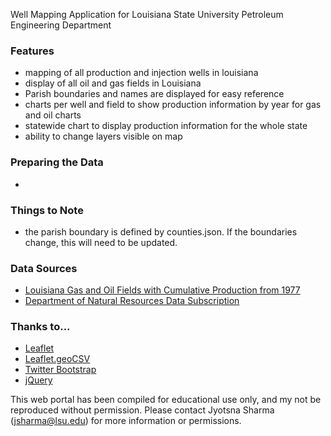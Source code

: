Well Mapping Application
for Louisiana State University Petroleum Engineering Department

### Features
* mapping of all production and injection wells in louisiana
* display of all oil and gas fields in Louisiana
* Parish boundaries and names are displayed for easy reference
* charts per well and field to show production information by year for gas and oil charts
* statewide chart to display production information for the whole state
* ability to change layers visible on map

### Preparing the Data
*


### Things to Note
* the parish boundary is defined by counties.json. If the boundaries change, this will need to be updated.

### Data Sources
* [Louisiana Gas and Oil Fields with Cumulative Production from 1977](https://data.doi.gov/dataset/louisiana-gas-and-oil-fields-with-cumulative-production-from-1977-20143f413)
* [Department of Natural Resources Data Subscription](https://adfprodadm.dnr.state.la.us/DataSubscription/faces/login.jsf)


### Thanks to...

* [Leaflet](https://github.com/Leaflet/Leaflet)
* [Leaflet.geoCSV](https://github.com/joker-x/Leaflet.geoCSV)
* [Twitter Bootstrap](http://twitter.github.io/bootstrap/)
* [jQuery](http://jquery.com/)


This web portal has been compiled for educational use only, and my not be reproduced without permission. Please contact Jyotsna Sharma (jsharma@lsu.edu) for more information or permissions.
